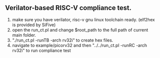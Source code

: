 ## Verilator-based RISC-V compliance test.

1. make sure you have verilator, risc-v gnu linux toolchain ready.
  (elf2hex is provided by SiFive)
2. open the run_ct.pl and change $root_path to the full path of current main folder.
3. "./run_ct.pl -runTB -arch rv32i" to create hex files.
4. navigate to example/picorv32 and then "../../run_ct.pl -runRC -arch rv32i" to run compliance test
